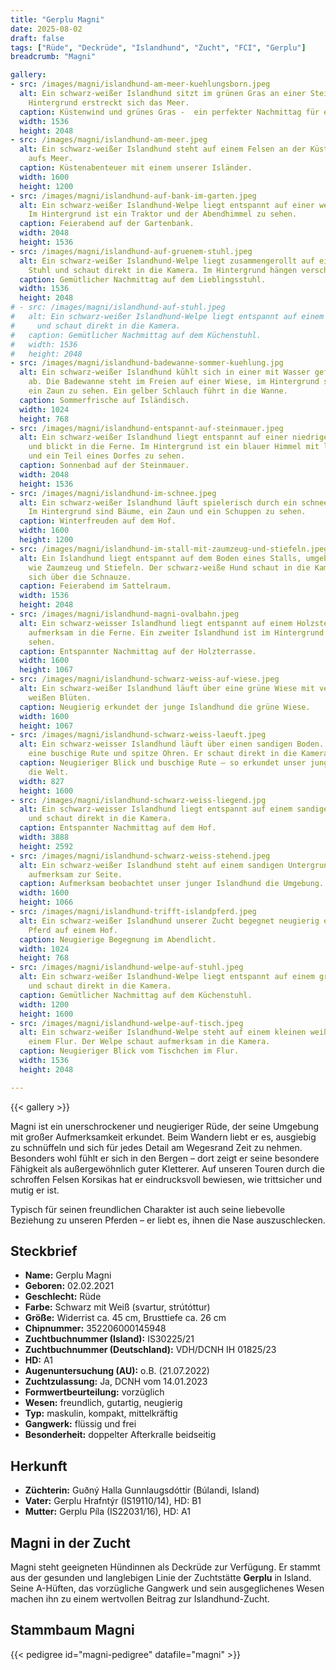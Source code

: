 ```yaml
---
title: "Gerplu Magni"
date: 2025-08-02
draft: false
tags: ["Rüde", "Deckrüde", "Islandhund", "Zucht", "FCI", "Gerplu"]
breadcrumb: "Magni"

gallery:
- src: /images/magni/islandhund-am-meer-kuehlungsborn.jpeg
  alt: Ein schwarz-weißer Islandhund sitzt im grünen Gras an einer Steilküste. Im
    Hintergrund erstreckt sich das Meer.
  caption: Küstenwind und grünes Gras -  ein perfekter Nachmittag für einen Spaziergang.
  width: 1536
  height: 2048
- src: /images/magni/islandhund-am-meer.jpeg
  alt: Ein schwarz-weißer Islandhund steht auf einem Felsen an der Küste und blickt
    aufs Meer.
  caption: Küstenabenteuer mit einem unserer Isländer.
  width: 1600
  height: 1200
- src: /images/magni/islandhund-auf-bank-im-garten.jpeg
  alt: Ein schwarz-weißer Islandhund-Welpe liegt entspannt auf einer weißen Gartenbank.
    Im Hintergrund ist ein Traktor und der Abendhimmel zu sehen.
  caption: Feierabend auf der Gartenbank.
  width: 2048
  height: 1536
- src: /images/magni/islandhund-auf-gruenem-stuhl.jpeg
  alt: Ein schwarz-weißer Islandhund-Welpe liegt zusammengerollt auf einem hellgrünen
    Stuhl und schaut direkt in die Kamera. Im Hintergrund hängen verschiedene Pferdeutensilien.
  caption: Gemütlicher Nachmittag auf dem Lieblingsstuhl.
  width: 1536
  height: 2048
# - src: /images/magni/islandhund-auf-stuhl.jpeg
#   alt: Ein schwarz-weißer Islandhund-Welpe liegt entspannt auf einem grünen Stuhl
#     und schaut direkt in die Kamera.
#   caption: Gemütlicher Nachmittag auf dem Küchenstuhl.
#   width: 1536
#   height: 2048
- src: /images/magni/islandhund-badewanne-sommer-kuehlung.jpg
  alt: Ein schwarz-weißer Islandhund kühlt sich in einer mit Wasser gefüllten Badewanne
    ab. Die Badewanne steht im Freien auf einer Wiese, im Hintergrund sind Bäume und
    ein Zaun zu sehen. Ein gelber Schlauch führt in die Wanne.
  caption: Sommerfrische auf Isländisch.
  width: 1024
  height: 768
- src: /images/magni/islandhund-entspannt-auf-steinmauer.jpeg
  alt: Ein schwarz-weißer Islandhund liegt entspannt auf einer niedrigen Steinmauer
    und blickt in die Ferne. Im Hintergrund ist ein blauer Himmel mit leichten Wolken
    und ein Teil eines Dorfes zu sehen.
  caption: Sonnenbad auf der Steinmauer.
  width: 2048
  height: 1536
- src: /images/magni/islandhund-im-schnee.jpeg
  alt: Ein schwarz-weißer Islandhund läuft spielerisch durch ein schneebedecktes Feld.
    Im Hintergrund sind Bäume, ein Zaun und ein Schuppen zu sehen.
  caption: Winterfreuden auf dem Hof.
  width: 1600
  height: 1200
- src: /images/magni/islandhund-im-stall-mit-zaumzeug-und-stiefeln.jpeg
  alt: Ein Islandhund liegt entspannt auf dem Boden eines Stalls, umgeben von Reitzubehör
    wie Zaumzeug und Stiefeln. Der schwarz-weiße Hund schaut in die Kamera und leckt
    sich über die Schnauze.
  caption: Feierabend im Sattelraum.
  width: 1536
  height: 2048
- src: /images/magni/islandhund-magni-ovalbahn.jpeg
  alt: Ein schwarz-weisser Islandhund liegt entspannt auf einem Holzsteg und blickt
    aufmerksam in die Ferne. Ein zweiter Islandhund ist im Hintergrund unscharf zu
    sehen.
  caption: Entspannter Nachmittag auf der Holzterrasse.
  width: 1600
  height: 1067
- src: /images/magni/islandhund-schwarz-weiss-auf-wiese.jpeg
  alt: Ein schwarz-weißer Islandhund läuft über eine grüne Wiese mit vereinzelten
    weißen Blüten.
  caption: Neugierig erkundet der junge Islandhund die grüne Wiese.
  width: 1600
  height: 1067
- src: /images/magni/islandhund-schwarz-weiss-laeuft.jpeg
  alt: Ein schwarz-weisser Islandhund läuft über einen sandigen Boden. Der Hund hat
    eine buschige Rute und spitze Ohren. Er schaut direkt in die Kamera.
  caption: Neugieriger Blick und buschige Rute – so erkundet unser junger Islandhund
    die Welt.
  width: 827
  height: 1600
- src: /images/magni/islandhund-schwarz-weiss-liegend.jpg
  alt: Ein schwarz-weisser Islandhund liegt entspannt auf einem sandigen Untergrund
    und schaut direkt in die Kamera.
  caption: Entspannter Nachmittag auf dem Hof.
  width: 3888
  height: 2592
- src: /images/magni/islandhund-schwarz-weiss-stehend.jpeg
  alt: Ein schwarz-weißer Islandhund steht auf einem sandigen Untergrund und schaut
    aufmerksam zur Seite.
  caption: Aufmerksam beobachtet unser junger Islandhund die Umgebung.
  width: 1600
  height: 1066
- src: /images/magni/islandhund-trifft-islandpferd.jpeg
  alt: Ein schwarz-weißer Islandhund unserer Zucht begegnet neugierig einem braunen
    Pferd auf einem Hof.
  caption: Neugierige Begegnung im Abendlicht.
  width: 1024
  height: 768
- src: /images/magni/islandhund-welpe-auf-stuhl.jpeg
  alt: Ein schwarz-weißer Islandhund-Welpe liegt entspannt auf einem grünen Stuhl
    und schaut direkt in die Kamera.
  caption: Gemütlicher Nachmittag auf dem Küchenstuhl.
  width: 1200
  height: 1600
- src: /images/magni/islandhund-welpe-auf-tisch.jpeg
  alt: Ein schwarz-weißer Islandhund-Welpe steht auf einem kleinen weißen Tisch in
    einem Flur. Der Welpe schaut aufmerksam in die Kamera.
  caption: Neugieriger Blick vom Tischchen im Flur.
  width: 1536
  height: 2048

---
```


{{< gallery >}}

Magni ist ein unerschrockener und neugieriger Rüde, der seine Umgebung mit großer Aufmerksamkeit erkundet. Beim Wandern liebt er es, ausgiebig zu schnüffeln und sich für jedes Detail am Wegesrand Zeit zu nehmen. Besonders wohl fühlt er sich in den Bergen – dort zeigt er seine besondere Fähigkeit als außergewöhnlich guter Kletterer. Auf unseren Touren durch die schroffen Felsen Korsikas hat er eindrucksvoll bewiesen, wie trittsicher und mutig er ist.

Typisch für seinen freundlichen Charakter ist auch seine liebevolle Beziehung zu unseren Pferden – er liebt es, ihnen die Nase auszuschlecken.

## Steckbrief

- **Name:** Gerplu Magni
- **Geboren:** 02.02.2021
- **Geschlecht:** Rüde
- **Farbe:** Schwarz mit Weiß (svartur, strútóttur)
- **Größe:** Widerrist ca. 45 cm, Brusttiefe ca. 26 cm
- **Chipnummer:** 352206000145948
- **Zuchtbuchnummer (Island):** IS30225/21
- **Zuchtbuchnummer (Deutschland):** VDH/DCNH IH 01825/23
- **HD:** A1
- **Augenuntersuchung (AU):** o.B. (21.07.2022)
- **Zuchtzulassung:** Ja, DCNH vom 14.01.2023
- **Formwertbeurteilung:** vorzüglich
- **Wesen:** freundlich, gutartig, neugierig
- **Typ:** maskulin, kompakt, mittelkräftig
- **Gangwerk:** flüssig und frei
- **Besonderheit:** doppelter Afterkralle beidseitig

## Herkunft

- **Züchterin:** Guðný Halla Gunnlaugsdóttir (Búlandi, Island)
- **Vater:** Gerplu Hrafntýr (IS19110/14), HD: B1
- **Mutter:** Gerplu Píla (IS22031/16), HD: A1

## Magni in der Zucht

Magni steht geeigneten Hündinnen als Deckrüde zur Verfügung. Er stammt aus der gesunden und langlebigen Linie der Zuchtstätte **Gerplu** in Island. Seine A-Hüften, das vorzügliche Gangwerk und sein ausgeglichenes Wesen machen ihn zu einem wertvollen Beitrag zur Islandhund-Zucht.

## Stammbaum Magni


{{< pedigree id="magni-pedigree" datafile="magni" >}}